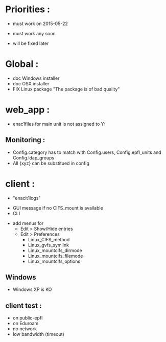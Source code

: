 
Priorities :
============

* must work on 2015-05-22
+ must work any soon
- will be fixed later

Global :
========

+ doc Windows installer
+ doc OSX installer
+ FIX Linux package "The package is of bad quality"


web_app :
=========

* enac1files for main unit is not assigned to Y:


Monitoring :
------------

+ Config.category has to match with Config.users, Config.epfl_units and Config.ldap_groups
+ All {xyz} can be substitued in config


client :
========

* "enacit1logs"
- GUI message if no CIFS_mount is available
- CLI
+ add menus for
  + Edit > Show/Hide entries
  - Edit > Preferences
    - Linux_CIFS_method
    - Linux_gvfs_symlink
    - Linux_mountcifs_dirmode
    - Linux_mountcifs_filemode
    - Linux_mountcifs_options

Windows
-------

* Windows XP is KO


client test :
-------------

* on public-epfl
* on Eduroam
* no network
* low bandwidth (timeout)
